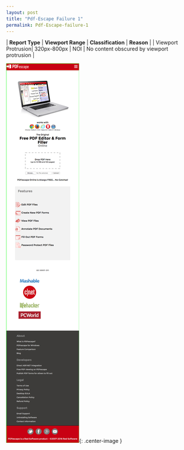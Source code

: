 ```yaml
---
layout: post
title: "Pdf-Escape Failure 1"
permalink: Pdf-Escape-failure-1
---
```

| **Report Type** | **Viewport Range** | **Classification** | **Reason** |
| Viewport Protrusion| 320px-800px | NOI | No content obscured by viewport protrusion | 

![Screenshot of the fault](assets/images/Pdf-Escape/fault1/viewportOverflowWidth560.png){: .center-image }